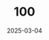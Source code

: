 ---  
layout: startup_page  
title: "100"  
id: "get100.com"  
permalink: "/100get100.com03042025/"  
website: "https://www.get100.com/"  
funding_round: ""  
funding_amount: ""  
investors: "Camber Creek"  
about: "100 is a real estate technology platform that revolutionizes the rental application and screening process for the multifamily real estate industry. Leveraging identity verification and fraud prevention technology, 100 aims to create a new standard that eliminates fraud, friction, and bias in the rental process."  
markets: "PropTech, Real Estate Technology, Fraud Prevention"  
hq: "New York, New York, United States"  
founded_year: ""  
linkedin: "https://www.linkedin.com/company/get100"  
twitter: ""  
instagram: ""  
facebook: ""  
crunchbase: ""  
pitchbook: ""  

date_display: "04-Mar-2025"  
date: "2025-03-04"

# SEO Optimization  
meta_title: "100"  
meta_description: "100, 100 is a real estate technology platform that revolutionizes the rental application and screening process for the multifamily real estate industry. Le..."  
meta_keywords: "100, PropTech, Real Estate Technology, Fraud Prevention,  funding"  
canonical_url: "https://startup.projectstartups.com/100get100.com03042025/"  
---